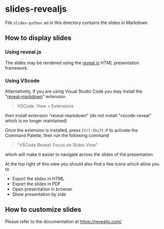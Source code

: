 # slides-revealjs

File `slides-python.md` in this directory contains the slides in Markdown.

## How to display slides

### Using reveal.js

The slides may be rendered using the [reveal.js](https://revealjs.com/) HTML presentation framework.

### Using VScode

Alternatively, if you are using Visual Studio Code you may install
the "[reveal-markdown](https://github.com/tokiedokie/reveal-markdown)"
extension

> VSCode: View > Extensions

then install extension "reveal-markdown"
(do not install "vscode-reveal" which is no longer maintained)

Once the extension is installed, press `Ctrl-Shift-P` to activate the Command Palette,
then run the following command

> "VSCode Reveal: Focus on Slides View"

which will make it easier to navigate across the slides of the presentation.

At the top right of this view you should also find a few icons which allow you to

- Export the slides in HTML
- Export the slides in PDF
- Open presentation in browser
- Show presentation by side

## How to customize slides

Please refer to the documentation at <https://revealjs.com/>

<!-- EOF -->
